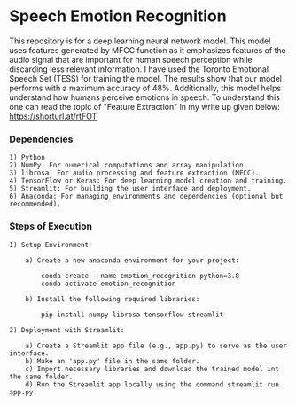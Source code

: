 
# Speech Emotion Recognition

This repository is for a deep learning neural network model. This model uses features generated by MFCC function as it emphasizes features of the audio signal that are important for human speech perception while discarding less relevant information. I have used the Toronto Emotional Speech Set (TESS) for training the model. The results show that our model performs with a maximum accuracy of 48%. Additionally, this model helps understand how humans perceive emotions in speech. To understand this one can read the topic of "Feature Extraction" in my write up given below:
https://shorturl.at/rtFOT


### Dependencies
    1) Python
    2) NumPy: For numerical computations and array manipulation.
    3) librosa: For audio processing and feature extraction (MFCC).
    4) TensorFlow or Keras: For deep learning model creation and training.
    5) Streamlit: For building the user interface and deployment.
    6) Anaconda: For managing environments and dependencies (optional but recommended).
    
### Steps of Execution
    1) Setup Environment 

        a) Create a new anaconda environment for your project: 
        
            conda create --name emotion_recognition python=3.8
            conda activate emotion_recognition

        b) Install the following required libraries:

            pip install numpy librosa tensorflow streamlit

    2) Deployment with Streamlit:

        a) Create a Streamlit app file (e.g., app.py) to serve as the user interface.
        b) Make an 'app.py' file in the same folder.
        c) Import necessary libraries and download the trained model int the same folder.
        d) Run the Streamlit app locally using the command streamlit run app.py.
